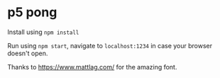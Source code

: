 # p5 pong

Install using `npm install`

Run using `npm start`, navigate to `localhost:1234` in case your browser doesn't open.

Thanks to https://www.mattlag.com/ for the amazing font.